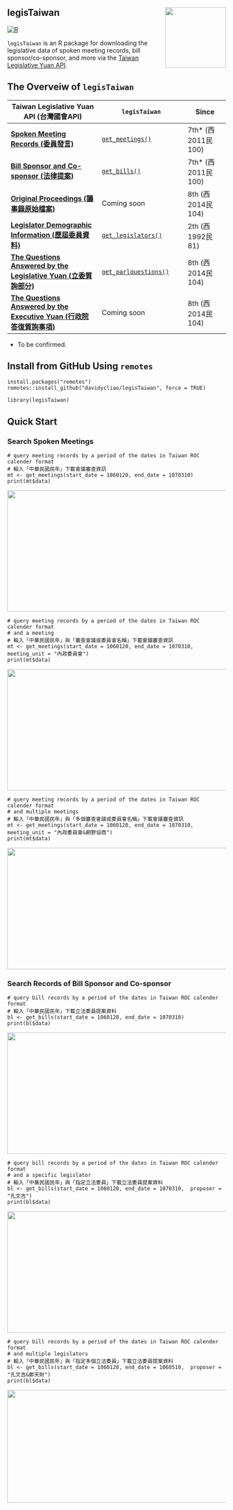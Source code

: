 ## legisTaiwan <img src="https://raw.githack.com/davidycliao/figures/master/hexsticker_tw.png" width="140" align="right" /> <br /> 

[![R](https://github.com/davidycliao/legisTaiwan/actions/workflows/r.yml/badge.svg)](https://github.com/davidycliao/legisTaiwan/actions/workflows/r.yml)

`legisTaiwan` is an R package for downloading the legislative data of spoken meeting records, bill sponsor/co-sponsor, and more via the [Taiwan Legislative Yuan API](https://www.ly.gov.tw/Home/Index.aspx). 


## The Overveiw of `legisTaiwan`


| Taiwan Legislative Yuan API (台灣國會API)  <img width=400/>                                                      | `legisTaiwan` <img width=250/> |     Since <img width=250/>  |
| ---------------------------------------------------------------------------------------------------------------- | ------------------------------ | --------------------------- |
|[**Spoken Meeting Records (委員發言)**](https://www.ly.gov.tw/Pages/List.aspx?nodeid=154)                         | [`get_meetings()`]()           |  7th* (西2011民100)         |
|[**Bill Sponsor and Co-sponsor (法律提案)**](https://www.ly.gov.tw/Pages/List.aspx?nodeid=154)                    | [`get_bills()`]()              |  7th* (西2011民100)         |
|[**Original Proceedings  (議事錄原始檔案)**](https://data.ly.gov.tw/getds.action?id=45)                           | Coming soon                    |  8th  (西2014民104)         |
|[**Legislator Demographic Information (歷屆委員資料)**](https://data.ly.gov.tw/getds.action?id=16)                | [`get_legislators()`]()        |  2th  (西1992民 81)         |
|[**The Questions Answered by the Legislative Yuan (立委質詢部分)**](https://data.ly.gov.tw/getds.action?id=6)     | [`get_parlquestions()`]()      |  8th  (西2014民104)         |
|[**The Questions Answered by the Executive Yuan (行政院答復質詢事項)**](https://data.ly.gov.tw/getds.action?id=1) | Coming soon                    |  8th  (西2014民104)         |


* To be confirmed. 

## Install from GitHub Using `remotes`

```
install.packages("remotes")
remotes::install_github("davidycliao/legisTaiwan", force = TRUE)
```
```
library(legisTaiwan)
```

## Quick Start

### Search Spoken Meetings

```
# query meeting records by a period of the dates in Taiwan ROC calender format
# 輸入「中華民國民年」下載會議審查資訊
mt <- get_meetings(start_date = 1060120, end_date = 1070310)
print(mt$data)
```
<p align="center">
  <img width="950" height="280" src="https://raw.githack.com/davidycliao/figures/master/1.png" >
</p>

```
# query meeting records by a period of the dates in Taiwan ROC calender format 
# and a meeting
# 輸入「中華民國民年」與「審查會議或委員會名稱」下載會議審查資訊
mt <- get_meetings(start_date = 1060120, end_date = 1070310, meeting_unit = "內政委員會")
print(mt$data)
```
<p align="center">
  <img width="950" height="280" src="https://raw.githack.com/davidycliao/figures/master/2.png" >
</p>

```
# query meeting records by a period of the dates in Taiwan ROC calender format 
# and multiple meetings
# 輸入「中華民國民年」與「多個審查會議或委員會名稱」下載會議審查資訊
mt <- get_meetings(start_date = 1060120, end_date = 1070310, meeting_unit = "內政委員會&朝野協商")
print(mt$data)
```
<p align="center">
  <img width="950" height="280" src="https://raw.githack.com/davidycliao/figures/master/3.png" >
</p>

### Search Records of Bill Sponsor and Co-sponsor

```
# query bill records by a period of the dates in Taiwan ROC calender format
# 輸入「中華民國民年」下載立法委員提案資料
bl <- get_bills(start_date = 1060120, end_date = 1070310)
print(bl$data)
```
<p align="center">
  <img width="950" height="280" src="https://raw.githack.com/davidycliao/figures/master/4.png" >
</p>

```
# query bill records by a period of the dates in Taiwan ROC calender format 
# and a specific legislator 
# 輸入「中華民國民年」與「指定立法委員」下載立法委員提案資料
bl <- get_bills(start_date = 1060120, end_date = 1070310,  proposer = "孔文吉")
print(bl$data)
```
<p align="center">
  <img width="950" height="280" src="https://raw.githack.com/davidycliao/figures/master/5.png" >
</p>

```
# query bill records by a period of the dates in Taiwan ROC calender format 
# and multiple legislators 
# 輸入「中華民國民年」與「指定多個立法委員」下載立法委員提案資料
bl <- get_bills(start_date = 1060120, end_date = 1060510,  proposer = "孔文吉&鄭天財")
print(bl$data)
```
<p align="center">
  <img width="950" height="260" src="https://raw.githack.com/davidycliao/figures/master/6.png" >
</p>


